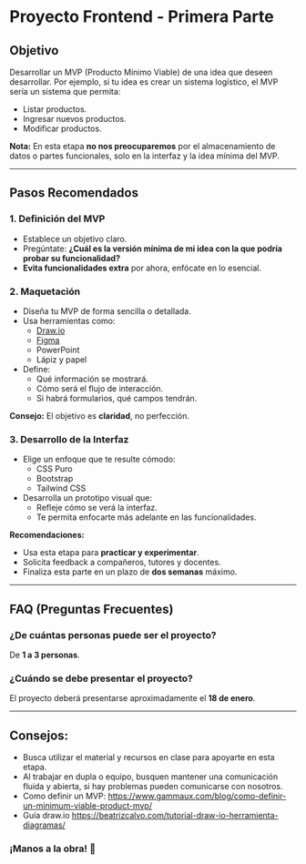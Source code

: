 # Proyecto Frontend - Primera Parte

## Objetivo 
Desarrollar un MVP (Producto Mínimo Viable) de una idea que deseen desarrollar. Por ejemplo, si tu idea es crear un sistema logístico, el MVP sería un sistema que permita:

- Listar productos.
- Ingresar nuevos productos.
- Modificar productos.

**Nota:** En esta etapa **no nos preocuparemos** por el almacenamiento de datos o partes funcionales, solo en la interfaz y la idea mínima del MVP.

---

## Pasos Recomendados

### 1. Definición del MVP
- Establece un objetivo claro.
- Pregúntate: **¿Cuál es la versión mínima de mi idea con la que podría probar su funcionalidad?**
- **Evita funcionalidades extra** por ahora, enfócate en lo esencial.

### 2. Maquetación
- Diseña tu MVP de forma sencilla o detallada.
- Usa herramientas como:
  - [Draw.io](https://app.diagrams.net/)
  - [Figma](https://figma.com)
  - PowerPoint
  - Lápiz y papel
- Define:
  - Qué información se mostrará.
  - Cómo será el flujo de interacción.
  - Si habrá formularios, qué campos tendrán.

**Consejo:** El objetivo es **claridad**, no perfección.

### 3. Desarrollo de la Interfaz
- Elige un enfoque que te resulte cómodo:
  - CSS Puro
  - Bootstrap
  - Tailwind CSS
- Desarrolla un prototipo visual que:
  - Refleje cómo se verá la interfaz.
  - Te permita enfocarte más adelante en las funcionalidades.

**Recomendaciones:**
- Usa esta etapa para **practicar y experimentar**.
- Solicita feedback a compañeros, tutores y docentes.
- Finaliza esta parte en un plazo de **dos semanas** máximo.

---

## FAQ (Preguntas Frecuentes)

### ¿De cuántas personas puede ser el proyecto?
De **1 a 3 personas**.

### ¿Cuándo se debe presentar el proyecto?
El proyecto deberá presentarse aproximadamente el **18 de enero**.

---

## Consejos:

- Busca utilizar el material y recursos en clase para apoyarte en esta etapa.
- Al trabajar en dupla o equipo, busquen mantener una comunicación fluida y abierta, si hay problemas pueden comunicarse con nosotros.
- Como definir un MVP: https://www.gammaux.com/blog/como-definir-un-minimum-viable-product-mvp/
- Guía draw.io https://beatrizcalvo.com/tutorial-draw-io-herramienta-diagramas/

### ¡Manos a la obra! 🚀
